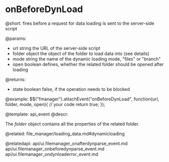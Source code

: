 onBeforeDynLoad
=============

@short:
	fires before a request for data loading is sent to the server-side script 

@params:

- url			string		the URL of the server-side script
- folder 		object		the object of the folder to load data into (see details)
- mode 			string		the name of the dynamic loading mode, "files" or "branch"
- open			boolean		defines, whether the related folder should be opened after loading

@returns:
- state		boolean		false, if the operation needs to be blocked


@example:
$$("fmanager").attachEvent("onBeforeDynLoad", function(url, folder, mode, open){
    // your code
    return true;
});

@template:	api_event
@descr:

The *folder* object contains all the properties of the related folder.


@related:
file_manager/loading_data.md#dynamicloading

@relatedapi:
api/ui.filemanager_onafterdynparse_event.md
api/ui.filemanager_onbeforedynparse_event.md
api/ui.filemanager_ondynloaderror_event.md